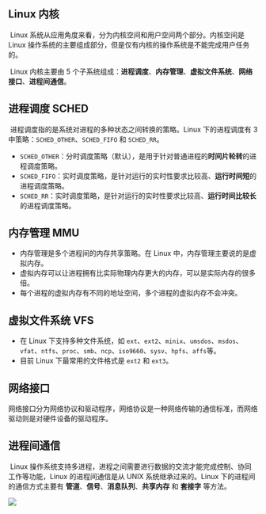 ## Linux 内核

​	Linux 系统从应用角度来看，分为内核空间和用户空间两个部分。内核空间是 Linux 操作系统的主要组成部分，但是仅有内核的操作系统是不能完成用户任务的。

​	Linux 内核主要由 5 个子系统组成：**进程调度**、**内存管理**、**虚拟文件系统**、**网络接口**、**进程间通信**。

## 进程调度 SCHED

​	进程调度指的是系统对进程的多种状态之间转换的策略。Linux 下的进程调度有 3 中策略：`SCHED_OTHER`、`SCHED_FIFO` 和 `SCHED_RR`。

- `SCHED_OTHER`：分时调度策略（默认），是用于针对普通进程的**时间片轮转**的进程调度策略。
- `SCHED_FIFO`：实时调度策略，是针对运行的实时性要求比较高、**运行时间短**的进程调度策略。
- `SCHED_RR`：实时调度策略，是针对运行的实时性要求比较高、**运行时间比较长**的进程调度策略。

## 内存管理 MMU

- 内存管理是多个进程间的内存共享策略。在 Linux 中，内存管理主要说的是虚拟内存。
- 虚拟内存可以让进程拥有比实际物理内存更大的内存，可以是实际内存的很多倍。
- 每个进程的虚拟内存有不同的地址空间，多个进程的虚拟内存不会冲突。

## 虚拟文件系统 VFS

- 在 Linux 下支持多种文件系统，如 `ext`、`ext2`、`minix`、`umsdos`、`msdos`、`vfat`、`ntfs`、`proc`、`smb`、`ncp`、`iso9660`、`sysv`、`hpfs`、`affs`等。
- 目前 Linux 下最常用的文件格式是 `ext2` 和 `ext3`。

## 网络接口

​	网络接口分为网络协议和驱动程序，网络协议是一种网络传输的通信标准，而网络驱动则是对硬件设备的驱动程序。

## 进程间通信

​	Linux 操作系统支持多进程，进程之间需要进行数据的交流才能完成控制、协同工作等功能，Linux 的进程间通信是从 UNIX 系统继承过来的。Linux 下的进程间的通信方式主要有 **管道**、**信号**、**消息队列**、**共享内存** 和 **套接字** 等方法。

![](..\picture\kernel.jpg)